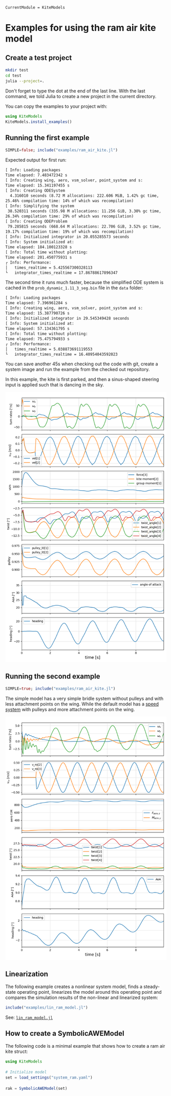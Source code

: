 ```@meta
CurrentModule = KiteModels
```
# Examples for using the ram air kite model

## Create a test project
```bash
mkdir test
cd test
julia --project=.
```
Don't forget to type the dot at the end of the last line.
With the last command, we told Julia to create a new project in the current directory.

You can copy the examples to your project with:
```julia
using KiteModels
KiteModels.install_examples()
```

## Running the first example
```julia
SIMPLE=false; include("examples/ram_air_kite.jl")
```
Expected output for first run:
```
[ Info: Loading packages 
Time elapsed: 7.483472342 s
[ Info: Creating wing, aero, vsm_solver, point_system and s:
Time elapsed: 15.341197455 s
[ Info: Creating ODESystem
  4.316010 seconds (8.72 M allocations: 222.606 MiB, 1.42% gc time, 25.46% compilation time: 14% of which was recompilation)
[ Info: Simplifying the system
 38.520311 seconds (335.98 M allocations: 11.256 GiB, 3.30% gc time, 26.34% compilation time: 29% of which was recompilation)
[ Info: Creating ODEProblem
 79.285815 seconds (668.64 M allocations: 22.706 GiB, 3.52% gc time, 19.17% compilation time: 19% of which was recompilation)
[ Info: Initialized integrator in 20.055285573 seconds
[ Info: System initialized at:
Time elapsed: 184.100123328 s
[ Info: Total time without plotting:
Time elapsed: 201.450775931 s
┌ Info: Performance:
│   times_realtime = 5.425567300328113
└   integrator_times_realtime = 17.86788617896347
```
The second time it runs much faster, because the simplified ODE system is cached in the `prob_dynamic_1.11_3_seg.bin`
file in the `data` folder:
```
[ Info: Loading packages 
Time elapsed: 7.396961284 s
[ Info: Creating wing, aero, vsm_solver, point_system and s:
Time elapsed: 15.387790726 s
[ Info: Initialized integrator in 29.545349428 seconds
[ Info: System initialized at:
Time elapsed: 57.134361795 s
[ Info: Total time without plotting:
Time elapsed: 75.475794933 s
┌ Info: Performance:
│   times_realtime = 5.038873691119553
└   integrator_times_realtime = 16.40954043592023
```
You can save another 45s when checking out the code with git, create a system image and run the example from the checked out repository.

In this example, the kite is first parked, and then a sinus-shaped steering input is applied such that is dancing
in the sky.

![Oscillating steering input response](oscillating_steering.png)

## Running the second example
```julia
SIMPLE=true; include("examples/ram_air_kite.jl")
```
The simple model has a very simple bridle system without pulleys and with less attachment points on the wing. 
While the default model has a [speed system](https://kiteboarding.com/proddetail.asp?prod=ozone-r1v4-pro-tune-speedsystem-complete) with pulleys and more attachment points on the wing.

![Oscillating steering input response, simple system](oscillating_steering_simple.png)

## Linearization
The following example creates a nonlinear system model, finds a steady-state operating point, linearizes the model 
around this operating point and compares the simulation results of the non-linear and linearized system:
```julia
include("examples/lin_ram_model.jl")
```
See: [`lin_ram_model.jl`](https://github.com/ufechner7/KiteModels.jl/blob/main/examples/lin_ram_model.jl)

## How to create a SymbolicAWEModel
The following code is a minimal example that shows how to create a ram air kite struct:
```julia
using KiteModels

# Initialize model
set = load_settings("system_ram.yaml")

rak = SymbolicAWEModel(set)
```